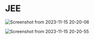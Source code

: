 # JEE
![Screenshot from 2023-11-15 20-20-06](https://github.com/eddamnatikram/controleJEE/assets/134066023/3e41b5ad-73dc-41bd-8d62-21cdc1b1c8f7)


![Screenshot from 2023-11-15 20-20-55](https://github.com/eddamnatikram/controleJEE/assets/134066023/54ac2b15-47cc-4cd8-89f6-5359a437e487)
